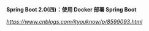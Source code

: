 **Spring Boot 2.0(四)：使用 Docker 部署 Spring Boot**

*https://www.cnblogs.com/ityouknow/p/8599093.html* 

